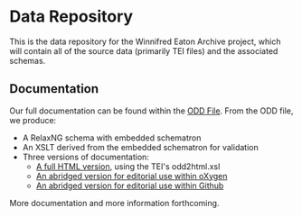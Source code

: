 # Data Repository

This is the data repository for the Winnifred Eaton Archive project, which will contain all of the source data (primarily TEI files) and the associated schemas.

## Documentation

Our full documentation can be found within the [ODD File](sch/wea.odd). From the ODD file, we produce:

* A RelaxNG schema with embedded schematron
* An XSLT derived from the embedded schematron for validation
* Three versions of documentation:
   * [A full HTML version](docs/documentation_full.html), using the TEI's odd2html.xsl
   * [An abridged version for editorial use within oXygen](docs/oxygen_documentation.html)
   * [An abridged version for editorial use within Github](docs/github_documentation.md)
   
   
More documentation and more information forthcoming.